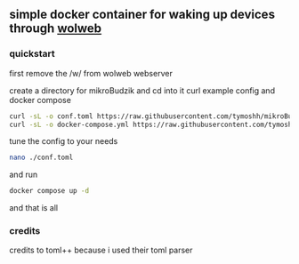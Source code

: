 ## simple docker container for waking up devices through [wolweb](https://github.com/sameerdhoot/wolweb) 

### quickstart
first remove the /w/ from wolweb webserver

create a directory for mikroBudzik and cd into it
curl example config and docker compose
```bash
curl -sL -o conf.toml https://raw.githubusercontent.com/tymoshh/mikroBudzik/main/conf.toml
curl -sL -o docker-compose.yml https://raw.githubusercontent.com/tymoshh/mikroBudzik/main/docker-compose.yml
```
tune the config to your needs
```bash
nano ./conf.toml
```
and run
```bash
docker compose up -d
```
and that is all

### credits
credits to toml++ because i used their toml parser
